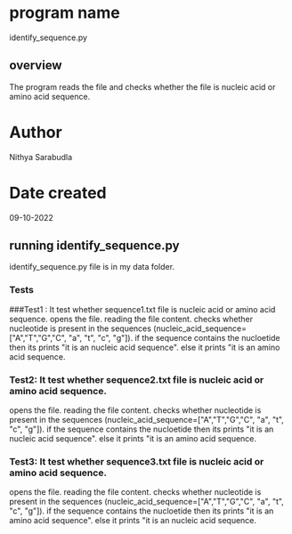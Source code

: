 # program name 
identify_sequence.py

## overview
The program reads the file and checks whether the file is nucleic acid or amino acid sequence.

# Author
Nithya Sarabudla

# Date created
09-10-2022

## running identify_sequence.py
identify_sequence.py file is in my data folder.



### Tests

###Test1 : It test whether sequence1.txt file is nucleic acid or amino acid sequence.
opens the file.
reading the file content.
checks whether nucleotide is present in the sequences (nucleic_acid_sequence=["A","T","G","C", "a", "t", "c", "g"]).
if the sequence contains the nucloetide then its prints "it is an nucleic acid sequence".
else it prints "it is an amino acid sequence.

### Test2: It test whether sequence2.txt file is nucleic acid or amino acid sequence.
opens the file.
reading the file content.
checks whether nucleotide is present in the sequences (nucleic_acid_sequence=["A","T","G","C", "a", "t", "c", "g"]).
if the sequence contains the nucloetide then its prints "it is an nucleic acid sequence".
else it prints "it is an amino acid sequence.

### Test3: It test whether sequence3.txt file is nucleic acid or amino acid sequence.
opens the file.
reading the file content.
checks whether nucleotide is present in the sequences (nucleic_acid_sequence=["A","T","G","C", "a", "t", "c", "g"]).
if the sequence contains the nucloetide then its prints "it is an amino acid sequence".
else it prints "it is an nucleic acid sequence.
